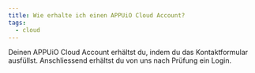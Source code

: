 ```yaml
---
title: Wie erhalte ich einen APPUiO Cloud Account?
tags:
  - cloud
---
```

Deinen APPUiO Cloud Account erhältst du, indem du das Kontaktformular ausfüllst. Anschliessend erhältst du von uns nach Prüfung ein Login.